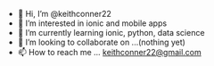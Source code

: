 - 👋 Hi, I’m @keithconner22
- 👀 I’m interested in ionic and mobile apps
- 🌱 I’m currently learning ionic, python, data science
- 💞️ I’m looking to collaborate on ...(nothing yet)
- 📫 How to reach me ...  keithconner22@gmail.com

<!---
keithconner22/keithconner22 is a ✨ special ✨ repository because its `README.md` (this file) appears on your GitHub profile.
You can click the Preview link to take a look at your changes.
--->
